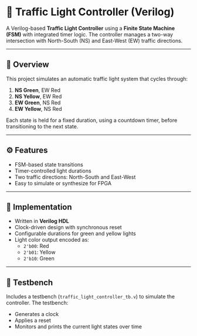 # 🚦 Traffic Light Controller (Verilog)

A Verilog-based **Traffic Light Controller** using a **Finite State Machine (FSM)** with integrated timer logic. The controller manages a two-way intersection with North-South (NS) and East-West (EW) traffic directions.

---

## 🧠 Overview

This project simulates an automatic traffic light system that cycles through:

1. **NS Green**, EW Red  
2. **NS Yellow**, EW Red  
3. **EW Green**, NS Red  
4. **EW Yellow**, NS Red  

Each state is held for a fixed duration, using a countdown timer, before transitioning to the next state.

---

## ⚙️ Features

- FSM-based state transitions  
- Timer-controlled light durations  
- Two traffic directions: North-South and East-West  
- Easy to simulate or synthesize for FPGA

---

## 🔧 Implementation

- Written in **Verilog HDL**
- Clock-driven design with synchronous reset
- Configurable durations for green and yellow lights
- Light color output encoded as:
  - `2'b00`: Red
  - `2'b01`: Yellow
  - `2'b10`: Green

---

## 🧪 Testbench

Includes a testbench (`traffic_light_controller_tb.v`) to simulate the controller. The testbench:
- Generates a clock
- Applies a reset
- Monitors and prints the current light states over time



